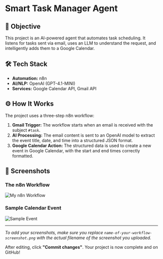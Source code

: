 # Smart Task Manager Agent

## 🎯 Objective
This project is an AI-powered agent that automates task scheduling. It listens for tasks sent via email, uses an LLM to understand the request, and intelligently adds them to a Google Calendar.

## 🛠️ Tech Stack
- **Automation:** n8n
- **AI/NLP:** OpenAI (GPT-4.1-MINI)
- **Services:** Google Calendar API, Gmail API

## ⚙️ How It Works
The project uses a three-step n8n workflow:
1.  **Gmail Trigger:** The workflow starts when an email is received with the subject `#task`.
2.  **AI Processing:** The email content is sent to an OpenAI model to extract the event title, date, and time into a structured JSON format.
3.  **Google Calendar Action:** The structured data is used to create a new event in Google Calendar, with the start and end times correctly formatted.

## 📸 Screenshots

### The n8n Workflow
![My n8n Workflow](name-of-your-workflow-screenshot.png)

### Sample Calendar Event
![Sample Event](name-of-your-event-screenshot.png)

---

*To add your screenshots, make sure you replace `name-of-your-workflow-screenshot.png` with the actual filename of the screenshot you uploaded.*

After editing, click **"Commit changes"**. Your project is now complete and on GitHub!
